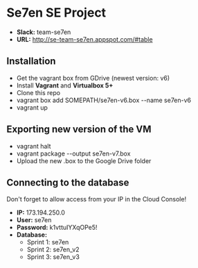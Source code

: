 Se7en SE Project
===
- **Slack:** team-se7en
- **URL:** http://se-team-se7en.appspot.com/#table

Installation
---
- Get the vagrant box from GDrive (newest version: v6)
- Install **Vagrant** and **Virtualbox 5+**
- Clone this repo
- vagrant box add SOMEPATH/se7en-v6.box --name se7en-v6
- vagrant up

Exporting new version of the VM
---
- vagrant halt
- vagrant package --output se7en-v7.box
- Upload the new .box to the Google Drive folder

Connecting to the database
---
Don't forget to allow access from your IP in the Cloud Console!
- **IP:** 173.194.250.0
- **User:** se7en
- **Password:** k1vttuIYXqOPe5!
- **Database:**
  - Sprint 1: se7en
  - Sprint 2: se7en_v2
  - Sprint 3: se7en_v3
